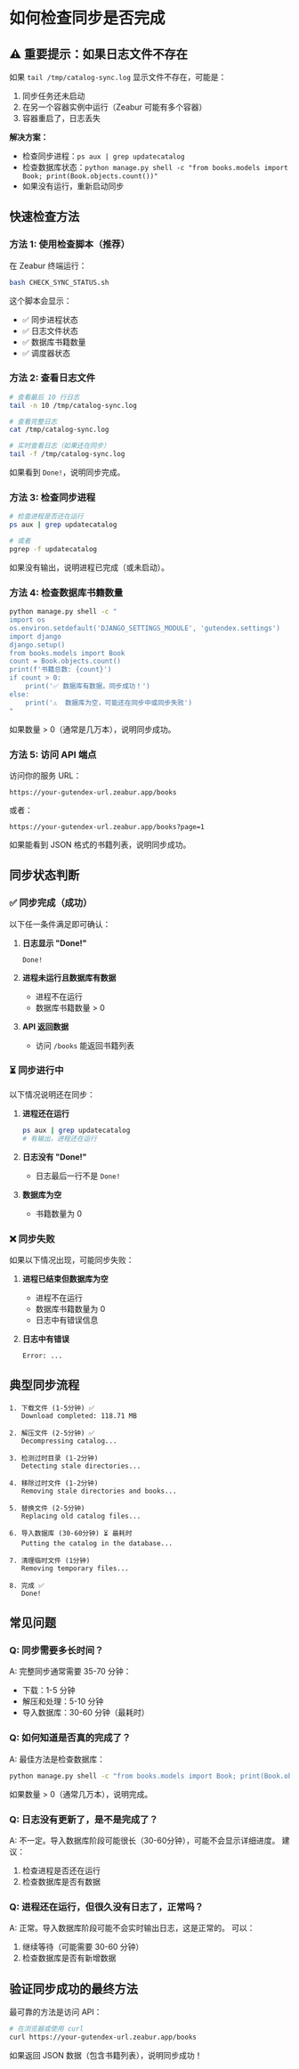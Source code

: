 # 如何检查同步是否完成

## ⚠️ 重要提示：如果日志文件不存在

如果 `tail /tmp/catalog-sync.log` 显示文件不存在，可能是：
1. 同步任务还未启动
2. 在另一个容器实例中运行（Zeabur 可能有多个容器）
3. 容器重启了，日志丢失

**解决方案：**
- 检查同步进程：`ps aux | grep updatecatalog`
- 检查数据库状态：`python manage.py shell -c "from books.models import Book; print(Book.objects.count())"`
- 如果没有运行，重新启动同步

## 快速检查方法

### 方法 1: 使用检查脚本（推荐）

在 Zeabur 终端运行：

```bash
bash CHECK_SYNC_STATUS.sh
```

这个脚本会显示：
- ✅ 同步进程状态
- ✅ 日志文件状态
- ✅ 数据库书籍数量
- ✅ 调度器状态

### 方法 2: 查看日志文件

```bash
# 查看最后 10 行日志
tail -n 10 /tmp/catalog-sync.log

# 查看完整日志
cat /tmp/catalog-sync.log

# 实时查看日志（如果还在同步）
tail -f /tmp/catalog-sync.log
```

如果看到 `Done!`，说明同步完成。

### 方法 3: 检查同步进程

```bash
# 检查进程是否还在运行
ps aux | grep updatecatalog

# 或者
pgrep -f updatecatalog
```

如果没有输出，说明进程已完成（或未启动）。

### 方法 4: 检查数据库书籍数量

```bash
python manage.py shell -c "
import os
os.environ.setdefault('DJANGO_SETTINGS_MODULE', 'gutendex.settings')
import django
django.setup()
from books.models import Book
count = Book.objects.count()
print(f'书籍总数: {count}')
if count > 0:
    print('✅ 数据库有数据，同步成功！')
else:
    print('⚠️  数据库为空，可能还在同步中或同步失败')
"
```

如果数量 > 0（通常是几万本），说明同步成功。

### 方法 5: 访问 API 端点

访问你的服务 URL：

```
https://your-gutendex-url.zeabur.app/books
```

或者：

```
https://your-gutendex-url.zeabur.app/books?page=1
```

如果能看到 JSON 格式的书籍列表，说明同步成功。

## 同步状态判断

### ✅ 同步完成（成功）

以下任一条件满足即可确认：

1. **日志显示 "Done!"**
   ```
   Done!
   ```

2. **进程未运行且数据库有数据**
   - 进程不在运行
   - 数据库书籍数量 > 0

3. **API 返回数据**
   - 访问 `/books` 能返回书籍列表

### ⏳ 同步进行中

以下情况说明还在同步：

1. **进程还在运行**
   ```bash
   ps aux | grep updatecatalog
   # 有输出，进程还在运行
   ```

2. **日志没有 "Done!"**
   - 日志最后一行不是 `Done!`

3. **数据库为空**
   - 书籍数量为 0

### ❌ 同步失败

如果以下情况出现，可能同步失败：

1. **进程已结束但数据库为空**
   - 进程不在运行
   - 数据库书籍数量为 0
   - 日志中有错误信息

2. **日志中有错误**
   ```
   Error: ...
   ```

## 典型同步流程

```
1. 下载文件 (1-5分钟) ✅
   Download completed: 118.71 MB

2. 解压文件 (2-5分钟) ✅
   Decompressing catalog...

3. 检测过时目录 (1-2分钟)
   Detecting stale directories...

4. 移除过时文件 (1-2分钟)
   Removing stale directories and books...

5. 替换文件 (2-5分钟)
   Replacing old catalog files...

6. 导入数据库 (30-60分钟) ⏳ 最耗时
   Putting the catalog in the database...

7. 清理临时文件 (1分钟)
   Removing temporary files...

8. 完成 ✅
   Done!
```

## 常见问题

### Q: 同步需要多长时间？

A: 完整同步通常需要 35-70 分钟：
- 下载：1-5 分钟
- 解压和处理：5-10 分钟
- 导入数据库：30-60 分钟（最耗时）

### Q: 如何知道是否真的完成了？

A: 最佳方法是检查数据库：
```bash
python manage.py shell -c "from books.models import Book; print(Book.objects.count())"
```

如果数量 > 0（通常几万本），说明完成。

### Q: 日志没有更新了，是不是完成了？

A: 不一定。导入数据库阶段可能很长（30-60分钟），可能不会显示详细进度。
建议：
1. 检查进程是否还在运行
2. 检查数据库是否有数据

### Q: 进程还在运行，但很久没有日志了，正常吗？

A: 正常。导入数据库阶段可能不会实时输出日志，这是正常的。
可以：
1. 继续等待（可能需要 30-60 分钟）
2. 检查数据库是否有新增数据

## 验证同步成功的最终方法

最可靠的方法是访问 API：

```bash
# 在浏览器或使用 curl
curl https://your-gutendex-url.zeabur.app/books
```

如果返回 JSON 数据（包含书籍列表），说明同步成功！

